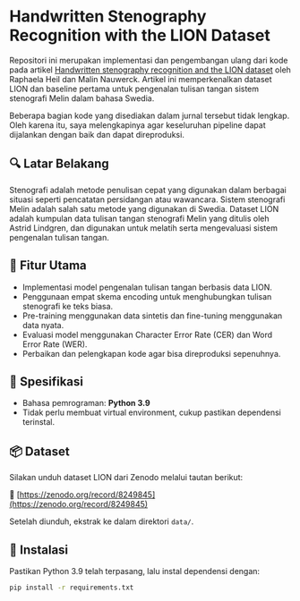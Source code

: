 # Handwritten Stenography Recognition with the LION Dataset

Repositori ini merupakan implementasi dan pengembangan ulang dari kode pada artikel [Handwritten stenography recognition and the LION dataset](https://doi.org/10.1007/s10032-024-00479-6) oleh Raphaela Heil dan Malin Nauwerck. Artikel ini memperkenalkan dataset LION dan baseline pertama untuk pengenalan tulisan tangan sistem stenografi Melin dalam bahasa Swedia.

Beberapa bagian kode yang disediakan dalam jurnal tersebut tidak lengkap. Oleh karena itu, saya melengkapinya agar keseluruhan pipeline dapat dijalankan dengan baik dan dapat direproduksi.

## 🔍 Latar Belakang

Stenografi adalah metode penulisan cepat yang digunakan dalam berbagai situasi seperti pencatatan persidangan atau wawancara. Sistem stenografi Melin adalah salah satu metode yang digunakan di Swedia. Dataset LION adalah kumpulan data tulisan tangan stenografi Melin yang ditulis oleh Astrid Lindgren, dan digunakan untuk melatih serta mengevaluasi sistem pengenalan tulisan tangan.

## 🚀 Fitur Utama

- Implementasi model pengenalan tulisan tangan berbasis data LION.
- Penggunaan empat skema encoding untuk menghubungkan tulisan stenografi ke teks biasa.
- Pre-training menggunakan data sintetis dan fine-tuning menggunakan data nyata.
- Evaluasi model menggunakan Character Error Rate (CER) dan Word Error Rate (WER).
- Perbaikan dan pelengkapan kode agar bisa direproduksi sepenuhnya.

## 🐍 Spesifikasi

- Bahasa pemrograman: **Python 3.9**
- Tidak perlu membuat virtual environment, cukup pastikan dependensi terinstal.

## 📦 Dataset

Silakan unduh dataset LION dari Zenodo melalui tautan berikut:

🔗 [https://zenodo.org/record/8249845](https://zenodo.org/record/8249845)

Setelah diunduh, ekstrak ke dalam direktori `data/`.

## 🔧 Instalasi

Pastikan Python 3.9 telah terpasang, lalu instal dependensi dengan:

```bash
pip install -r requirements.txt

